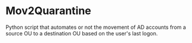 # Mov2Quarantine
Python script that automates or not the movement of AD accounts from a source OU to a destination OU based on the user's last logon.
